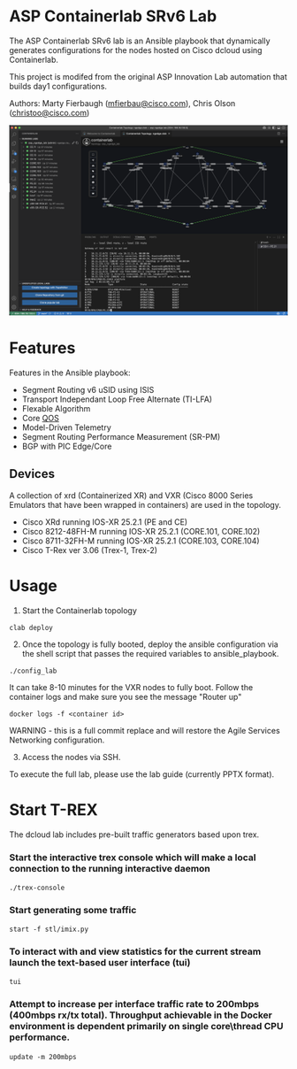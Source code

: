 # ASP Containerlab SRv6 Lab

The ASP Containerlab SRv6 lab is an Ansible playbook that dynamically generates configurations for the nodes hosted on Cisco dcloud using Containerlab. 

This project is modifed from the original ASP Innovation Lab automation that builds day1 configurations. 

Authors: Marty Fierbaugh (mfierbau@cisco.com), Chris Olson (christoo@cisco.com)

![ASP SRv6 Lab on Cisco dCloud](https://github.com/cisco-asp/asp-srv6-lab/blob/main/images/example.png?raw=true)


# Features 

Features in the Ansible playbook:
 - Segment Routing v6 uSID using ISIS
 - Transport Independant Loop Free Alternate (TI-LFA)
 - Flexable Algorithm
 - Core [QOS](Qos.md)
 - Model-Driven Telemetry
 - Segment Routing Performance Measurement (SR-PM)
 - BGP with PIC Edge/Core

## Devices 
A collection of xrd (Containerized XR) and VXR (Cisco 8000 Series Emulators that have been wrapped in containers) are used in the topology.

- Cisco XRd running IOS-XR 25.2.1 (PE and CE)
- Cisco 8212-48FH-M running IOS-XR 25.2.1 (CORE.101, CORE.102)
- Cisco 8711-32FH-M running IOS-XR 25.2.1 (CORE.103, CORE.104)
- Cisco T-Rex ver 3.06 (Trex-1, Trex-2)

# Usage

1. Start the Containerlab topology 
    
```
clab deploy
```

2. Once the topology is fully booted, deploy the ansible configuration via the shell script that passes the required variables to ansible_playbook.

```
./config_lab
```

It can take 8-10 minutes for the VXR nodes to fully boot. Follow the container logs and make sure you see the message "Router up"

```
docker logs -f <container id>
```

WARNING - this is a full commit replace and will restore the Agile Services Networking configuration. 

3. Access the nodes via SSH.  

To execute the full lab, please use the lab guide (currently PPTX format).


# Start T-REX 

The dcloud lab includes pre-built traffic generators based upon trex.

### Start the interactive trex console which will make a local connection to the running interactive daemon
```
./trex-console
```

### Start generating some traffic
```
start -f stl/imix.py
```

### To interact with and view statistics for the current stream launch the text-based user interface (tui)
```
tui
```

### Attempt to increase per interface traffic rate to 200mbps (400mbps rx/tx total). Throughput achievable in the Docker environment is dependent primarily on single core\thread CPU performance.
```
update -m 200mbps
```
